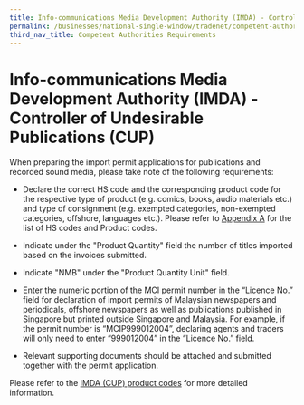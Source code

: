 ```yaml
---
title: Info-communications Media Development Authority (IMDA) - Controller of Undesirable Publications (CUP)
permalink: /businesses/national-single-window/tradenet/competent-authorities-requirements/IMDA-CUP
third_nav_title: Competent Authorities Requirements
---
```



# Info-communications Media Development Authority (IMDA) - Controller of Undesirable Publications (CUP)

When preparing the import permit applications for publications and recorded sound media, please take note of the following requirements:

-   Declare the correct HS code and the corresponding product code for the respective type of product (e.g. comics, books, audio materials etc.) and type of consignment (e.g. exempted categories, non-exempted categories, offshore, languages etc.). Please refer to  [Appendix A](/documents/about-us/AppendixAHScodes.pdf)  for the list of HS codes and Product codes.

-   Indicate under the "Product Quantity" field the number of titles imported based on the invoices submitted.

-   Indicate "NMB" under the "Product Quantity Unit" field.
-   Enter the numeric portion of the MCI permit number in the “Licence No.” field for declaration of import permits of Malaysian newspapers and periodicals, offshore newspapers as well as publications published in Singapore but printed outside Singapore and Malaysia. For example, if the permit number is “MCIP999012004”, declaring agents and traders will only need to enter “999012004” in the “Licence No.” field.

-   Relevant supporting documents should be attached and submitted together with the permit application.

Please refer to the [IMDA (CUP) product codes](/documents/about-us/AppendixAHScodes.pdf) for more detailed information.
